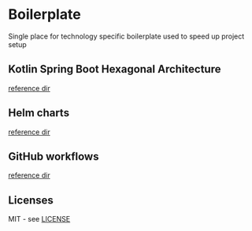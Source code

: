 # Boilerplate

Single place for technology specific boilerplate used to speed up project setup 

## Kotlin Spring Boot Hexagonal Architecture

[reference dir](./kotlin-spring-hexagonal)

## Helm charts

[reference dir](./charts)

## GitHub workflows

[reference dir](./github/workflows)

## Licenses
MIT - see [LICENSE](./LICENSE)